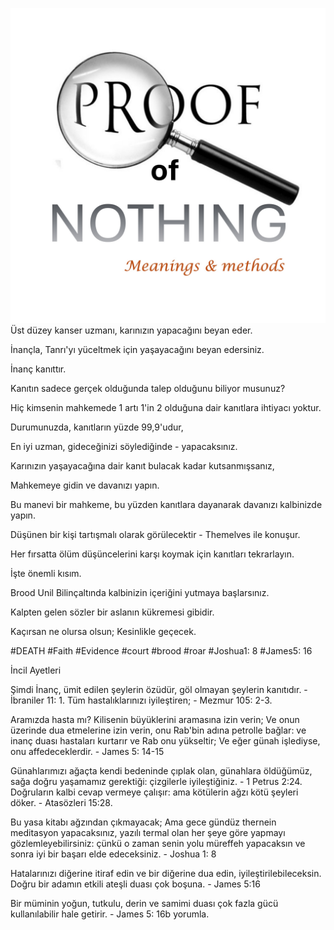 ![Video cover image](../cover.jpg)
Üst düzey kanser uzmanı, karınızın yapacağını beyan eder.

İnançla, Tanrı'yı ​​yüceltmek için yaşayacağını beyan edersiniz.

İnanç kanıttır.

Kanıtın sadece gerçek olduğunda talep olduğunu biliyor musunuz?

Hiç kimsenin mahkemede 1 artı 1'in 2 olduğuna dair kanıtlara ihtiyacı yoktur.

Durumunuzda, kanıtların yüzde 99,9'udur,

En iyi uzman, gideceğinizi söylediğinde - yapacaksınız.

Karınızın yaşayacağına dair kanıt bulacak kadar kutsanmışsanız,

Mahkemeye gidin ve davanızı yapın.

Bu manevi bir mahkeme, bu yüzden kanıtlara dayanarak davanızı kalbinizde yapın.

Düşünen bir kişi tartışmalı olarak görülecektir - Themelves ile konuşur.

Her fırsatta ölüm düşüncelerini karşı koymak için kanıtları tekrarlayın.

İşte önemli kısım.

Brood Unil Bilinçaltında kalbinizin içeriğini yutmaya başlarsınız.

Kalpten gelen sözler bir aslanın kükremesi gibidir.

Kaçırsan ne olursa olsun; Kesinlikle geçecek.


#DEATH #Faith #Evidence #court #brood #roar #Joshua1: 8 #James5: 16


İncil Ayetleri

Şimdi İnanç, ümit edilen şeylerin özüdür, göl olmayan şeylerin kanıtıdır. - İbraniler 11: 1. Tüm hastalıklarınızı iyileştiren; - Mezmur 105: 2-3.

Aramızda hasta mı? Kilisenin büyüklerini aramasına izin verin; Ve onun üzerinde dua etmelerine izin verin, onu Rab'bin adına petrolle bağlar: ve inanç duası hastaları kurtarır ve Rab onu yükseltir; Ve eğer günah işlediyse, onu affedeceklerdir. - James 5: 14-15

Günahlarımızı ağaçta kendi bedeninde çıplak olan, günahlara öldüğümüz, sağa doğru yaşamamız gerektiği: çizgilerle iyileştiğiniz. - 1 Petrus 2:24.
Doğruların kalbi cevap vermeye çalışır: ama kötülerin ağzı kötü şeyleri döker. - Atasözleri 15:28.

Bu yasa kitabı ağzından çıkmayacak; Ama gece gündüz thernein meditasyon yapacaksınız, yazılı termal olan her şeye göre yapmayı gözlemleyebilirsiniz: çünkü o zaman senin yolu müreffeh yapacaksın ve sonra iyi bir başarı elde edeceksiniz. - Joshua 1: 8

Hatalarınızı diğerine itiraf edin ve bir diğerine dua edin, iyileştirilebileceksin. Doğru bir adamın etkili ateşli duası çok boşuna. - James 5:16

Bir müminin yoğun, tutkulu, derin ve samimi duası çok fazla gücü kullanılabilir hale getirir. - James 5: 16b yorumla.
